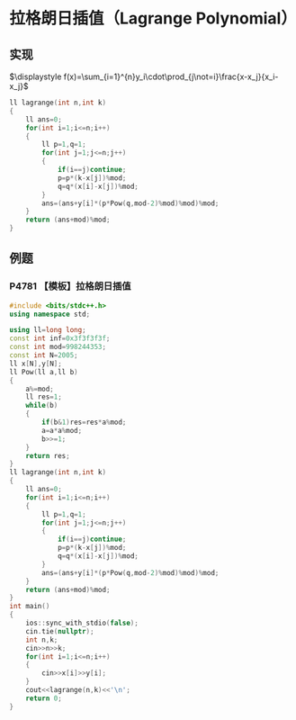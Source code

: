 # 拉格朗日插值（Lagrange Polynomial）

## 实现

$\displaystyle f(x)=\sum_{i=1}^{n}y_i\cdot\prod_{j\not=i}\frac{x-x_j}{x_i-x_j}$

```cpp
ll lagrange(int n,int k)
{
	ll ans=0;
	for(int i=1;i<=n;i++)
	{
		ll p=1,q=1;
		for(int j=1;j<=n;j++)
		{
			if(i==j)continue;
			p=p*(k-x[j])%mod;
			q=q*(x[i]-x[j])%mod;
		}
		ans=(ans+y[i]*(p*Pow(q,mod-2)%mod)%mod)%mod;
	}
	return (ans+mod)%mod;
}
```

## 例题

### P4781 【模板】拉格朗日插值

```cpp
#include <bits/stdc++.h>
using namespace std;

using ll=long long;
const int inf=0x3f3f3f3f;
const int mod=998244353;
const int N=2005;
ll x[N],y[N];
ll Pow(ll a,ll b)
{
	a%=mod;
	ll res=1;
	while(b)
	{
		if(b&1)res=res*a%mod;
		a=a*a%mod;
		b>>=1;
	}
	return res;
}
ll lagrange(int n,int k)
{
	ll ans=0;
	for(int i=1;i<=n;i++)
	{
		ll p=1,q=1;
		for(int j=1;j<=n;j++)
		{
			if(i==j)continue;
			p=p*(k-x[j])%mod;
			q=q*(x[i]-x[j])%mod;
		}
		ans=(ans+y[i]*(p*Pow(q,mod-2)%mod)%mod)%mod;
	}
	return (ans+mod)%mod;
}
int main()
{
	ios::sync_with_stdio(false);
	cin.tie(nullptr);
	int n,k;
	cin>>n>>k;
	for(int i=1;i<=n;i++)
	{
		cin>>x[i]>>y[i];
	}
	cout<<lagrange(n,k)<<'\n';
	return 0;
}
```

